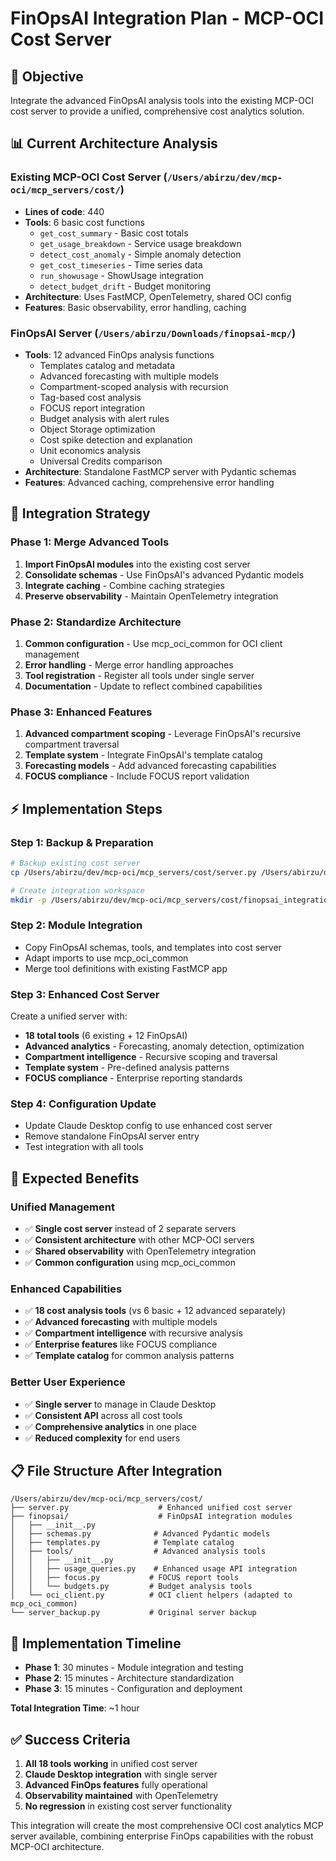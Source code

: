 # FinOpsAI Integration Plan - MCP-OCI Cost Server

## 🎯 **Objective**
Integrate the advanced FinOpsAI analysis tools into the existing MCP-OCI cost server to provide a unified, comprehensive cost analytics solution.

## 📊 **Current Architecture Analysis**

### **Existing MCP-OCI Cost Server** (`/Users/abirzu/dev/mcp-oci/mcp_servers/cost/`)
- **Lines of code**: 440
- **Tools**: 6 basic cost functions
  - `get_cost_summary` - Basic cost totals
  - `get_usage_breakdown` - Service usage breakdown
  - `detect_cost_anomaly` - Simple anomaly detection
  - `get_cost_timeseries` - Time series data
  - `run_showusage` - ShowUsage integration
  - `detect_budget_drift` - Budget monitoring
- **Architecture**: Uses FastMCP, OpenTelemetry, shared OCI config
- **Features**: Basic observability, error handling, caching

### **FinOpsAI Server** (`/Users/abirzu/Downloads/finopsai-mcp/`)
- **Tools**: 12 advanced FinOps analysis functions
  - Templates catalog and metadata
  - Advanced forecasting with multiple models
  - Compartment-scoped analysis with recursion
  - Tag-based cost analysis
  - FOCUS report integration
  - Budget analysis with alert rules
  - Object Storage optimization
  - Cost spike detection and explanation
  - Unit economics analysis
  - Universal Credits comparison
- **Architecture**: Standalone FastMCP server with Pydantic schemas
- **Features**: Advanced caching, comprehensive error handling

## 🔄 **Integration Strategy**

### **Phase 1: Merge Advanced Tools**
1. **Import FinOpsAI modules** into the existing cost server
2. **Consolidate schemas** - Use FinOpsAI's advanced Pydantic models
3. **Integrate caching** - Combine caching strategies
4. **Preserve observability** - Maintain OpenTelemetry integration

### **Phase 2: Standardize Architecture**
1. **Common configuration** - Use mcp_oci_common for OCI client management
2. **Error handling** - Merge error handling approaches
3. **Tool registration** - Register all tools under single server
4. **Documentation** - Update to reflect combined capabilities

### **Phase 3: Enhanced Features**
1. **Advanced compartment scoping** - Leverage FinOpsAI's recursive compartment traversal
2. **Template system** - Integrate FinOpsAI's template catalog
3. **Forecasting models** - Add advanced forecasting capabilities
4. **FOCUS compliance** - Include FOCUS report validation

## ⚡ **Implementation Steps**

### **Step 1: Backup & Preparation**
```bash
# Backup existing cost server
cp /Users/abirzu/dev/mcp-oci/mcp_servers/cost/server.py /Users/abirzu/dev/mcp-oci/mcp_servers/cost/server_backup.py

# Create integration workspace
mkdir -p /Users/abirzu/dev/mcp-oci/mcp_servers/cost/finopsai_integration/
```

### **Step 2: Module Integration**
- Copy FinOpsAI schemas, tools, and templates into cost server
- Adapt imports to use mcp_oci_common
- Merge tool definitions with existing FastMCP app

### **Step 3: Enhanced Cost Server**
Create a unified server with:
- **18 total tools** (6 existing + 12 FinOpsAI)
- **Advanced analytics** - Forecasting, anomaly detection, optimization
- **Compartment intelligence** - Recursive scoping and traversal
- **Template system** - Pre-defined analysis patterns
- **FOCUS compliance** - Enterprise reporting standards

### **Step 4: Configuration Update**
- Update Claude Desktop config to use enhanced cost server
- Remove standalone FinOpsAI server entry
- Test integration with all tools

## 🎯 **Expected Benefits**

### **Unified Management**
- ✅ **Single cost server** instead of 2 separate servers
- ✅ **Consistent architecture** with other MCP-OCI servers
- ✅ **Shared observability** with OpenTelemetry integration
- ✅ **Common configuration** using mcp_oci_common

### **Enhanced Capabilities**
- ✅ **18 cost analysis tools** (vs 6 basic + 12 advanced separately)
- ✅ **Advanced forecasting** with multiple models
- ✅ **Compartment intelligence** with recursive analysis
- ✅ **Enterprise features** like FOCUS compliance
- ✅ **Template catalog** for common analysis patterns

### **Better User Experience**
- ✅ **Single server** to manage in Claude Desktop
- ✅ **Consistent API** across all cost tools
- ✅ **Comprehensive analytics** in one place
- ✅ **Reduced complexity** for end users

## 📋 **File Structure After Integration**

```
/Users/abirzu/dev/mcp-oci/mcp_servers/cost/
├── server.py                    # Enhanced unified cost server
├── finopsai/                    # FinOpsAI integration modules
│   ├── __init__.py
│   ├── schemas.py              # Advanced Pydantic models
│   ├── templates.py            # Template catalog
│   ├── tools/                  # Advanced analysis tools
│   │   ├── __init__.py
│   │   ├── usage_queries.py    # Enhanced usage API integration
│   │   ├── focus.py           # FOCUS report tools
│   │   └── budgets.py         # Budget analysis tools
│   └── oci_client.py          # OCI client helpers (adapted to mcp_oci_common)
└── server_backup.py           # Original server backup
```

## 🚀 **Implementation Timeline**

- **Phase 1**: 30 minutes - Module integration and testing
- **Phase 2**: 15 minutes - Architecture standardization
- **Phase 3**: 15 minutes - Configuration and deployment

**Total Integration Time**: ~1 hour

## ✅ **Success Criteria**

1. **All 18 tools working** in unified cost server
2. **Claude Desktop integration** with single server
3. **Advanced FinOps features** fully operational
4. **Observability maintained** with OpenTelemetry
5. **No regression** in existing cost server functionality

This integration will create the most comprehensive OCI cost analytics MCP server available, combining enterprise FinOps capabilities with the robust MCP-OCI architecture.